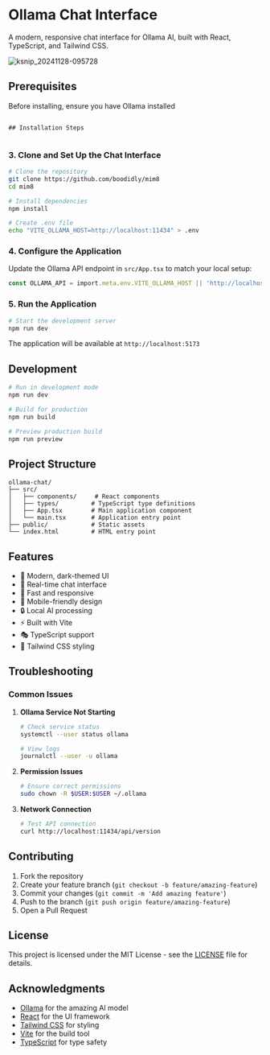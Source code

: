 # Ollama Chat Interface

A modern, responsive chat interface for Ollama AI, built with React, TypeScript, and Tailwind CSS.

![ksnip_20241128-095728](https://github.com/user-attachments/assets/37d790a2-0274-4cd7-b967-48abdd291746)


## Prerequisites

Before installing, ensure you have Ollama installed


```

## Installation Steps


```

### 3. Clone and Set Up the Chat Interface

```bash
# Clone the repository
git clone https://github.com/boodidly/mim8
cd mim8

# Install dependencies
npm install

# Create .env file
echo "VITE_OLLAMA_HOST=http://localhost:11434" > .env
```

### 4. Configure the Application

Update the Ollama API endpoint in `src/App.tsx` to match your local setup:

```typescript
const OLLAMA_API = import.meta.env.VITE_OLLAMA_HOST || 'http://localhost:11434';
```

### 5. Run the Application

```bash
# Start the development server
npm run dev
```

The application will be available at `http://localhost:5173`

## Development

```bash
# Run in development mode
npm run dev

# Build for production
npm run build

# Preview production build
npm run preview
```

## Project Structure

```
ollama-chat/
├── src/
│   ├── components/     # React components
│   ├── types/         # TypeScript type definitions
│   ├── App.tsx        # Main application component
│   └── main.tsx       # Application entry point
├── public/            # Static assets
└── index.html         # HTML entry point
```

## Features

- 🎨 Modern, dark-themed UI
- 💬 Real-time chat interface
- 🚀 Fast and responsive
- 📱 Mobile-friendly design
- 🔒 Local AI processing
- ⚡ Built with Vite
- 🎭 TypeScript support
- 🎨 Tailwind CSS styling

## Troubleshooting

### Common Issues

1. **Ollama Service Not Starting**
   ```bash
   # Check service status
   systemctl --user status ollama
   
   # View logs
   journalctl --user -u ollama
   ```

2. **Permission Issues**
   ```bash
   # Ensure correct permissions
   sudo chown -R $USER:$USER ~/.ollama
   ```

3. **Network Connection**
   ```bash
   # Test API connection
   curl http://localhost:11434/api/version
   ```

## Contributing

1. Fork the repository
2. Create your feature branch (`git checkout -b feature/amazing-feature`)
3. Commit your changes (`git commit -m 'Add amazing feature'`)
4. Push to the branch (`git push origin feature/amazing-feature`)
5. Open a Pull Request

## License

This project is licensed under the MIT License - see the [LICENSE](LICENSE) file for details.

## Acknowledgments

- [Ollama](https://ollama.ai/) for the amazing AI model
- [React](https://reactjs.org/) for the UI framework
- [Tailwind CSS](https://tailwindcss.com/) for styling
- [Vite](https://vitejs.dev/) for the build tool
- [TypeScript](https://www.typescriptlang.org/) for type safety
